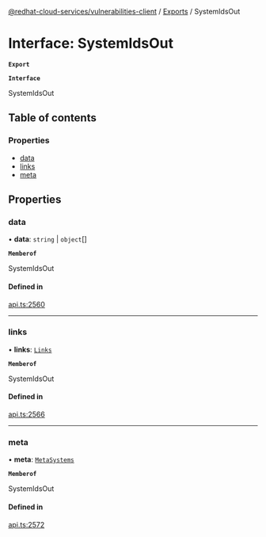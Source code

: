 [@redhat-cloud-services/vulnerabilities-client](../README.md) / [Exports](../modules.md) / SystemIdsOut

# Interface: SystemIdsOut

**`Export`**

**`Interface`**

SystemIdsOut

## Table of contents

### Properties

- [data](SystemIdsOut.md#data)
- [links](SystemIdsOut.md#links)
- [meta](SystemIdsOut.md#meta)

## Properties

### data

• **data**: `string` \| `object`[]

**`Memberof`**

SystemIdsOut

#### Defined in

[api.ts:2560](https://github.com/RedHatInsights/javascript-clients/blob/master/packages/vulnerabilities/api.ts#L2560)

___

### links

• **links**: [`Links`](Links.md)

**`Memberof`**

SystemIdsOut

#### Defined in

[api.ts:2566](https://github.com/RedHatInsights/javascript-clients/blob/master/packages/vulnerabilities/api.ts#L2566)

___

### meta

• **meta**: [`MetaSystems`](MetaSystems.md)

**`Memberof`**

SystemIdsOut

#### Defined in

[api.ts:2572](https://github.com/RedHatInsights/javascript-clients/blob/master/packages/vulnerabilities/api.ts#L2572)
